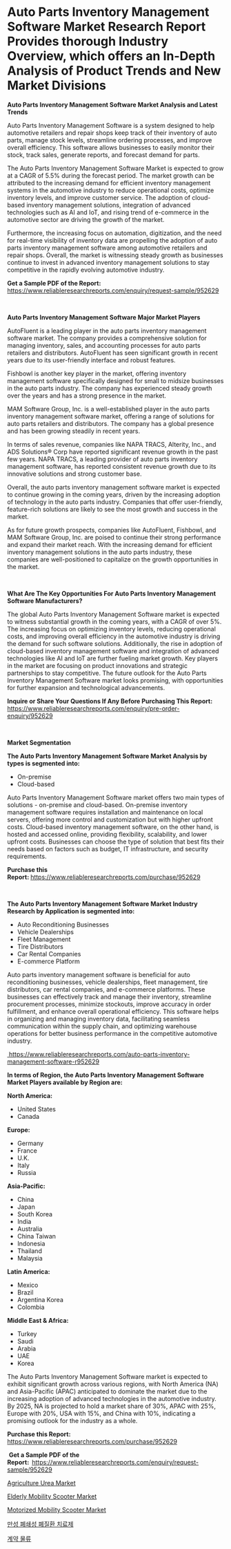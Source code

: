 <p><h1>Auto Parts Inventory Management Software Market Research Report Provides thorough Industry Overview, which offers an In-Depth Analysis of Product Trends and New Market Divisions</h1></p><p><strong>Auto Parts Inventory Management Software Market Analysis and Latest Trends</strong></p>
<p><p>Auto Parts Inventory Management Software is a system designed to help automotive retailers and repair shops keep track of their inventory of auto parts, manage stock levels, streamline ordering processes, and improve overall efficiency. This software allows businesses to easily monitor their stock, track sales, generate reports, and forecast demand for parts.</p><p>The Auto Parts Inventory Management Software Market is expected to grow at a CAGR of 5.5% during the forecast period. The market growth can be attributed to the increasing demand for efficient inventory management systems in the automotive industry to reduce operational costs, optimize inventory levels, and improve customer service. The adoption of cloud-based inventory management solutions, integration of advanced technologies such as AI and IoT, and rising trend of e-commerce in the automotive sector are driving the growth of the market.</p><p>Furthermore, the increasing focus on automation, digitization, and the need for real-time visibility of inventory data are propelling the adoption of auto parts inventory management software among automotive retailers and repair shops. Overall, the market is witnessing steady growth as businesses continue to invest in advanced inventory management solutions to stay competitive in the rapidly evolving automotive industry.</p></p>
<p><strong>Get a Sample PDF of the Report:&nbsp;</strong> <a href="https://www.reliableresearchreports.com/enquiry/request-sample/952629">https://www.reliableresearchreports.com/enquiry/request-sample/952629</a></p>
<p>&nbsp;</p>
<p><strong>Auto Parts Inventory Management Software Major Market Players</strong></p>
<p><p>AutoFluent is a leading player in the auto parts inventory management software market. The company provides a comprehensive solution for managing inventory, sales, and accounting processes for auto parts retailers and distributors. AutoFluent has seen significant growth in recent years due to its user-friendly interface and robust features.</p><p>Fishbowl is another key player in the market, offering inventory management software specifically designed for small to midsize businesses in the auto parts industry. The company has experienced steady growth over the years and has a strong presence in the market.</p><p>MAM Software Group, Inc. is a well-established player in the auto parts inventory management software market, offering a range of solutions for auto parts retailers and distributors. The company has a global presence and has been growing steadily in recent years.</p><p>In terms of sales revenue, companies like NAPA TRACS, Alterity, Inc., and ADS Solutions® Corp have reported significant revenue growth in the past few years. NAPA TRACS, a leading provider of auto parts inventory management software, has reported consistent revenue growth due to its innovative solutions and strong customer base.</p><p>Overall, the auto parts inventory management software market is expected to continue growing in the coming years, driven by the increasing adoption of technology in the auto parts industry. Companies that offer user-friendly, feature-rich solutions are likely to see the most growth and success in the market.</p><p>As for future growth prospects, companies like AutoFluent, Fishbowl, and MAM Software Group, Inc. are poised to continue their strong performance and expand their market reach. With the increasing demand for efficient inventory management solutions in the auto parts industry, these companies are well-positioned to capitalize on the growth opportunities in the market.</p></p>
<p>&nbsp;</p>
<p><strong>What Are The Key Opportunities For Auto Parts Inventory Management Software Manufacturers?</strong></p>
<p><p>The global Auto Parts Inventory Management Software market is expected to witness substantial growth in the coming years, with a CAGR of over 5%. The increasing focus on optimizing inventory levels, reducing operational costs, and improving overall efficiency in the automotive industry is driving the demand for such software solutions. Additionally, the rise in adoption of cloud-based inventory management software and integration of advanced technologies like AI and IoT are further fueling market growth. Key players in the market are focusing on product innovations and strategic partnerships to stay competitive. The future outlook for the Auto Parts Inventory Management Software market looks promising, with opportunities for further expansion and technological advancements.</p></p>
<p><strong>Inquire or Share Your Questions If Any Before Purchasing This Report:</strong> <a href="https://www.reliableresearchreports.com/enquiry/pre-order-enquiry/952629">https://www.reliableresearchreports.com/enquiry/pre-order-enquiry/952629</a></p>
<p>&nbsp;</p>
<p><strong>Market Segmentation</strong></p>
<p><strong>The Auto Parts Inventory Management Software Market Analysis by types is segmented into:</strong></p>
<p><ul><li>On-premise</li><li>Cloud-based</li></ul></p>
<p><p>Auto Parts Inventory Management Software market offers two main types of solutions - on-premise and cloud-based. On-premise inventory management software requires installation and maintenance on local servers, offering more control and customization but with higher upfront costs. Cloud-based inventory management software, on the other hand, is hosted and accessed online, providing flexibility, scalability, and lower upfront costs. Businesses can choose the type of solution that best fits their needs based on factors such as budget, IT infrastructure, and security requirements.</p></p>
<p><strong>Purchase this Report:&nbsp;</strong><a href="https://www.reliableresearchreports.com/purchase/952629">https://www.reliableresearchreports.com/purchase/952629</a></p>
<p>&nbsp;</p>
<p><strong>The Auto Parts Inventory Management Software Market Industry Research by Application is segmented into:</strong></p>
<p><ul><li>Auto Reconditioning Businesses</li><li>Vehicle Dealerships</li><li>Fleet Management</li><li>Tire Distributors</li><li>Car Rental Companies</li><li>E-commerce Platform</li></ul></p>
<p><p>Auto parts inventory management software is beneficial for auto reconditioning businesses, vehicle dealerships, fleet management, tire distributors, car rental companies, and e-commerce platforms. These businesses can effectively track and manage their inventory, streamline procurement processes, minimize stockouts, improve accuracy in order fulfillment, and enhance overall operational efficiency. This software helps in organizing and managing inventory data, facilitating seamless communication within the supply chain, and optimizing warehouse operations for better business performance in the competitive automotive industry.</p></p>
<p><a href="https://www.reliableresearchreports.com/auto-parts-inventory-management-software-r952629">&nbsp;https://www.reliableresearchreports.com/auto-parts-inventory-management-software-r952629</a></p>
<p><strong>In terms of Region, the Auto Parts Inventory Management Software Market Players available by Region are:</strong></p>
<p>
    <p> <strong> North America: </strong>
        <ul>
            <li>United States</li>
            <li>Canada</li>
        </ul>
        </p> 
    <p> <strong> Europe: </strong>
        <ul>
            <li>Germany</li>
            <li>France</li>
            <li>U.K.</li>
            <li>Italy</li>
            <li>Russia</li>
        </ul>
        </p> 
    <p> <strong> Asia-Pacific: </strong>
        <ul>
            <li>China</li>
            <li>Japan</li>
            <li>South Korea</li>
            <li>India</li>
            <li>Australia</li>
            <li>China Taiwan</li>
            <li>Indonesia</li>
            <li>Thailand</li>
            <li>Malaysia</li>
        </ul>
        </p> 
    <p> <strong> Latin America: </strong>
        <ul>
            <li>Mexico</li>
            <li>Brazil</li>
            <li>Argentina Korea</li>
            <li>Colombia</li>
        </ul>
        </p> 
    <p> <strong> Middle East & Africa: </strong>
        <ul>
            <li>Turkey</li>
            <li>Saudi</li>
            <li>Arabia</li>
            <li>UAE</li>
            <li>Korea</li>
        </ul>
    </p>
    </p>
<p><p>The Auto Parts Inventory Management Software market is expected to exhibit significant growth across various regions, with North America (NA) and Asia-Pacific (APAC) anticipated to dominate the market due to the increasing adoption of advanced technologies in the automotive industry. By 2025, NA is projected to hold a market share of 30%, APAC with 25%, Europe with 20%, USA with 15%, and China with 10%, indicating a promising outlook for the industry as a whole.</p></p>
<p><strong>Purchase this Report: </strong><a href="https://www.reliableresearchreports.com/purchase/952629">https://www.reliableresearchreports.com/purchase/952629</a></p>
<p>&nbsp;<strong>Get a Sample PDF of the Report:&nbsp;&nbsp;</strong><a href="https://www.reliableresearchreports.com/enquiry/request-sample/952629">https://www.reliableresearchreports.com/enquiry/request-sample/952629</a></p>
<p><strong></strong></p>
<p><p><a href="https://github.com/Hazelklievgspy6vdcsmu106w/Market-Research-Report-List-3/blob/main/agriculture-urea-market.md">Agriculture Urea Market</a></p><p><a href="https://github.com/joannagoyvaerts/Market-Research-Report-List-4/blob/main/elderly-mobility-scooter-market.md">Elderly Mobility Scooter Market</a></p><p><a href="https://github.com/lubmix/Market-Research-Report-List-4/blob/main/motorized-mobility-scooter-market.md">Motorized Mobility Scooter Market</a></p><p><a href="https://github.com/hook46569/Market-Research-Report-List-3/blob/main/367238779638.md">만성 폐쇄성 폐질환 치료제</a></p><p><a href="https://github.com/JeromeRtyau89966/Market-Research-Report-List-3/blob/main/712137279637.md">계약 물류</a></p></p>